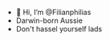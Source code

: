 - 👋 Hi, I’m @Filianphilias
- Darwin-born Aussie
- Don't hassel yourself lads

<!---
Filianphilias/Filianphilias is a ✨ special ✨ repository because its `README.md` (this file) appears on your GitHub profile.
You can click the Preview link to take a look at your changes.
--->
